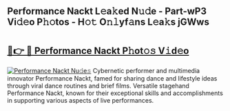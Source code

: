 ## Performance Nackt L𝚎a𝚔ed N𝚞𝚍e - Part-wP3 Vi𝚍𝚎o P𝚑𝚘tos - H𝚘𝚝 O𝚗𝚕yf𝚊ns L𝚎a𝚔s jGWws

# <h2><a href="http://kfbtv5k.oniu.top/?m=Performance+Nackt">🔗👉 🔴 Performance Nackt P𝚑ot𝚘𝚜 V𝚒d𝚎o</a></h2>

[![Performance Nackt Nu𝚍e𝚜](https://i.imgur.com/0qMVB7G.gif)](http://kfbtv5k.oniu.top/?m=Performance+Nackt)
Cybernetic performer and multimedia innovator Performance Nackt, famed for sharing dance and lifestyle ideas through viral dance routines and brief films. Versatile stagehand Performance Nackt, known for their exceptional skills and accomplishments in supporting various aspects of live performances.  
